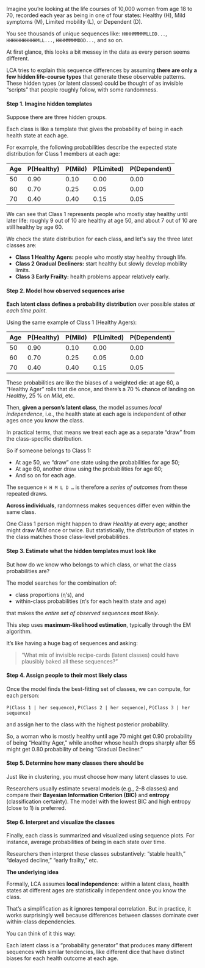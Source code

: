 Imagine you’re looking at the life courses of 10,000 women from age 18 to 70, recorded each year as being in one of four states: Healthy (H), Mild symptoms (M), Limited mobility (L), or Dependent (D).

You see thousands of unique sequences like:
`HHHHMMMMMLLDD...`, `HHHHHHHHHHHMLL...`, `HHHMMMMMDDD...`, and so on.

At first glance, this looks a bit messey in the data as every person seems different.

LCA tries to explain this sequence differences by assuming **there are only a few hidden life-course types** that generate these observable patterns. These hidden types (or latent classes) could be thought of as invisible “scripts” that people roughly follow, with some randomness.

#### Step 1. Imagine hidden templates

Suppose there are three hidden groups. 

Each class is like a template that gives the probability of being in each health state at each age.

For example, the following probabilities describe the expected state distribution for Class 1 members at each age:

   | Age | P(Healthy) | P(Mild) | P(Limited) | P(Dependent) |
   | --- | ---------- | ------- | ---------- | ------------ |
   | 50  | 0.90       | 0.10    | 0.00       | 0.00         |
   | 60  | 0.70       | 0.25    | 0.05       | 0.00         |
   | 70  | 0.40       | 0.40    | 0.15       | 0.05         |

We can see that Class 1 represents people who mostly stay healthy until later life: roughly 9 out of 10 are healthy at age 50, and about 7 out of 10 are still healthy by age 60.

We check the state distribution for each class, and let's say the three latet classes are:

* **Class 1 Healthy Agers:** people who mostly stay healthy through life.
* **Class 2 Gradual Decliners:** start healthy but slowly develop mobility limits.
* **Class 3 Early Frailty:** health problems appear relatively early.

#### Step 2. Model how observed sequences arise

**Each latent class defines a probability distribution** over possible states *at each time point.*
   
Using the same example of Class 1 (Healthy Agers):

   | Age | P(Healthy) | P(Mild) | P(Limited) | P(Dependent) |
   | --- | ---------- | ------- | ---------- | ------------ |
   | 50  | 0.90       | 0.10    | 0.00       | 0.00         |
   | 60  | 0.70       | 0.25    | 0.05       | 0.00         |
   | 70  | 0.40       | 0.40    | 0.15       | 0.05         |

These probabilities are like the biases of a weighted die: at age 60, a “Healthy Ager” rolls that die once, and there’s a 70 % chance of landing on *Healthy*, 25 % on *Mild*, etc.

Then, **given a person’s latent class**, the model assumes *local independence*, i.e., the health state at each age is independent of other ages once you know the class.

In practical terms, that means we treat each age as a separate “draw” from the class-specific distribution.

So if someone belongs to Class 1:

   * At age 50, we “draw” one state using the probabilities for age 50;
   * At age 60, another draw using the probabilities for age 60;
   * And so on for each age.

The sequence `H H M L D …` is therefore a *series of outcomes* from these repeated draws.

**Across individuals**, randomness makes sequences differ even within the same class.

One Class 1 person might happen to draw *Healthy* at every age; another might draw *Mild* once or twice.
   But statistically, the *distribution* of states in the class matches those class-level probabilities.

#### Step 3. Estimate what the hidden templates must look like

But how do we know who belongs to which class, or what the class probabilities are?

The model searches for the combination of:

* class proportions (η’s), and
* within-class probabilities (π’s for each health state and age)

that makes the *entire set of observed sequences most likely*.

This step uses **maximum-likelihood estimation**, typically through the EM algorithm.

It’s like having a huge bag of sequences and asking:

> “What mix of invisible recipe-cards (latent classes) could have plausibly baked all these sequences?”

#### Step 4. Assign people to their most likely class

Once the model finds the best-fitting set of classes, we can compute, for each person:

`P(Class 1 | her sequence)`, `P(Class 2 | her sequence)`, `P(Class 3 | her sequence)`

and assign her to the class with the highest posterior probability.

So, a woman who is mostly healthy until age 70 might get 0.90 probability of being “Healthy Ager,” while another whose health drops sharply after 55 might get 0.80 probability of being “Gradual Decliner.”

#### Step 5. Determine how many classes there should be

Just like in clustering, you must choose how many latent classes to use.

Researchers usually estimate several models (e.g., 2–8 classes) and compare their **Bayesian Information Criterion (BIC)** and **entropy** (classification certainty). The model with the lowest BIC and high entropy (close to 1) is preferred.

#### Step 6. Interpret and visualize the classes

Finally, each class is summarized and visualized using sequence plots. For instance, average probabilities of being in each state over time.

Researchers then interpret these classes substantively: “stable health,” “delayed decline,” “early frailty,” etc.

**The underlying idea**

Formally, LCA assumes **local independence**: within a latent class, health states at different ages are statistically independent once you know the class.

That’s a simplification as it ignores temporal correlation. But in practice, it works surprisingly well because differences between classes dominate over within-class dependencies.

You can think of it this way:

Each latent class is a “probability generator” that produces many different sequences with similar tendencies, like different dice that have distinct biases for each health outcome at each age.